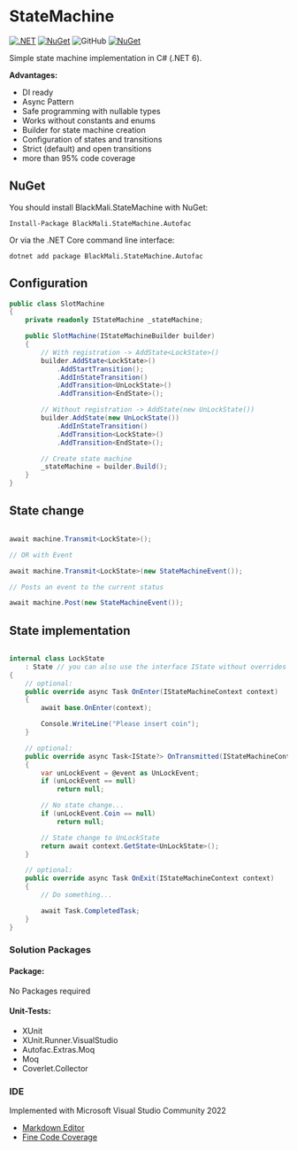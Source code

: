 # StateMachine

[![.NET](https://github.com/blackmali/StateMachine/actions/workflows/ci.yml/badge.svg)](https://github.com/blackmali/StateMachine/actions/workflows/ci.yml)
[![NuGet](https://img.shields.io/nuget/vpre/BlackMali.StateMachine.svg)](https://www.nuget.org/packages/BlackMali.StateMachine)
![GitHub](https://img.shields.io/github/license/blackmali/statemachine)
[![NuGet](https://img.shields.io/nuget/dt/BlackMali.StateMachine.svg)](https://www.nuget.org/packages/BlackMali.StateMachine) 

Simple state machine implementation in C# (.NET 6).

**Advantages:**
- DI ready
- Async Pattern
- Safe programming with nullable types
- Works without constants and enums
- Builder for state machine creation
- Configuration of states and transitions
- Strict (default) and open transitions
- more than 95% code coverage

## NuGet

You should install BlackMali.StateMachine with NuGet:
	
	Install-Package BlackMali.StateMachine.Autofac

Or via the .NET Core command line interface:

	dotnet add package BlackMali.StateMachine.Autofac


## Configuration

```csharp
public class SlotMachine
{
	private readonly IStateMachine _stateMachine;

	public SlotMachine(IStateMachineBuilder builder)
	{
		// With registration -> AddState<LockState>()
		builder.AddState<LockState>()
			.AddStartTransition();
			.AddInStateTransition()
			.AddTransition<UnLockState>()
			.AddTransition<EndState>();

		// Without registration -> AddState(new UnLockState())
		builder.AddState(new UnLockState())
			.AddInStateTransition()
			.AddTransition<LockState>()
			.AddTransition<EndState>();

		// Create state machine
		_stateMachine = builder.Build();
	}
}
```

## State change

```csharp

await machine.Transmit<LockState>();

// OR with Event

await machine.Transmit<LockState>(new StateMachineEvent());

// Posts an event to the current status

await machine.Post(new StateMachineEvent());

```

## State implementation

```csharp

internal class LockState 
	: State // you can also use the interface IState without overrides
{
	// optional:
	public override async Task OnEnter(IStateMachineContext context)
	{
		await base.OnEnter(context);

		Console.WriteLine("Please insert coin");
	}

	// optional:
	public override async Task<IState?> OnTransmitted(IStateMachineContext context, StateMachineEvent @event)
	{
		var unLockEvent = @event as UnLockEvent;
		if (unLockEvent == null)
			return null;

		// No state change...
		if (unLockEvent.Coin == null)
			return null;

		// State change to UnLockState
		return await context.GetState<UnLockState>();
	}

	// optional:
	public override async Task OnExit(IStateMachineContext context)
	{
		// Do something...

		await Task.CompletedTask;
	}
}

```

### Solution Packages

#### Package:
 No Packages required

#### Unit-Tests:
- XUnit
- XUnit.Runner.VisualStudio
- Autofac.Extras.Moq
- Moq
- Coverlet.Collector

### IDE
Implemented with Microsoft Visual Studio Community 2022

- [Markdown Editor](https://github.com/MadsKristensen/MarkdownEditor2022)
- [Fine Code Coverage](https://marketplace.visualstudio.com/items?itemName=FortuneNgwenya.FineCodeCoverage)